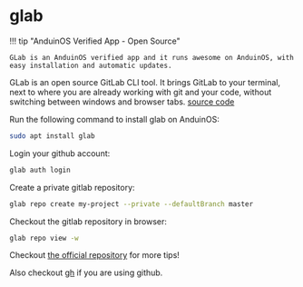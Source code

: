 # glab

!!! tip "AnduinOS Verified App - Open Source"

    GLab is an AnduinOS verified app and it runs awesome on AnduinOS, with easy installation and automatic updates.

GLab is an open source GitLab CLI tool. It brings GitLab to your terminal, next to where you are already working with git and your code, without switching between windows and browser tabs. [source code](https://gitlab.com/gitlab-org/cli)

Run the following command to install glab on AnduinOS:

```bash
sudo apt install glab
```

Login your github account:

```bash
glab auth login
```

Create a private gitlab repository:

```bash
glab repo create my-project --private --defaultBranch master
```

Checkout the gitlab repository in browser:

```bash
glab repo view -w
```

Checkout [the official repository](https://gitlab.com/gitlab-org/cli) for more tips!

Also checkout [gh](../gh/gh.md) if you are using github.
